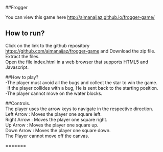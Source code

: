 ##Frogger

You can view this game here http://aimanaijaz.github.io/frogger-game/  

## How to run?
Click on the link to the github repository https://github.com/aimanaijaz/frogger-game and Download the zip file.  
Extract the files.  
Open the file index.html in a web browser that supports HTML5 and Javascript.  

##How to play?  
-The player must avoid all the bugs and collect the star to win the game.     
-If the player collides with a bug, He is sent back to the starting position.  
-The player cannot move on the water blocks.  

##Controls.  
The player uses the arrow keys to navigate in the respective direction.  
Left Arrow : Moves the player one square left.  
Right Arrow : Moves the player one square right.  
Up Arrow : Moves the player one square up.  
Down Arrow : Moves the player one square down.   
The Player cannot move off the canvas.  

=======
